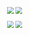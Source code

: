 ![ ](https://upload-images.jianshu.io/upload_images/14371339-f898feed8c62e957.png?imageMogr2/auto-orient/strip%7CimageView2/2/w/1240)
![ ](https://upload-images.jianshu.io/upload_images/14371339-0a11e96e7d92cde9.png?imageMogr2/auto-orient/strip%7CimageView2/2/w/1240)


![ ](https://upload-images.jianshu.io/upload_images/14371339-68e47bee5a3c7218.png?imageMogr2/auto-orient/strip%7CimageView2/2/w/1240)
![ ](https://upload-images.jianshu.io/upload_images/14371339-e8b479d1ff61f461.png?imageMogr2/auto-orient/strip%7CimageView2/2/w/1240)

